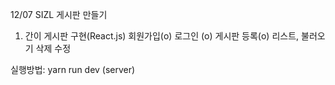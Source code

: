 12/07 SIZL 게시판 만들기

1. 간이 게시판 구현(React.js)
회원가입(o)
로그인 (o)
게시판 등록(o) 
리스트, 불러오기
삭제
수정

실행방법: yarn run dev (server)


